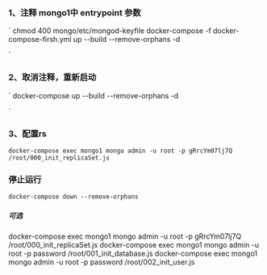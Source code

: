 ### 1、注释 mongo1中 entrypoint 参数
`
    chmod 400 mongo/etc/mongod-keyfile
    docker-compose -f docker-compose-firsh.yml up --build --remove-orphans -d

`


### 2、取消注释，重新启动
`
    docker-compose up --build --remove-orphans -d
    
`

### 3、配置rs
`
    docker-compose exec mongo1 mongo admin -u root -p gRrcYm07lj7Q /root/000_init_replicaSet.js
`

### 停止运行
`
    docker-compose down --remove-orphans
`



##### 可选
docker-compose exec mongo1 mongo admin -u root -p gRrcYm07lj7Q /root/000_init_replicaSet.js
docker-compose exec mongo1 mongo admin -u root -p password /root/001_init_database.js
docker-compose exec mongo1 mongo admin -u root -p password /root/002_init_user.js

